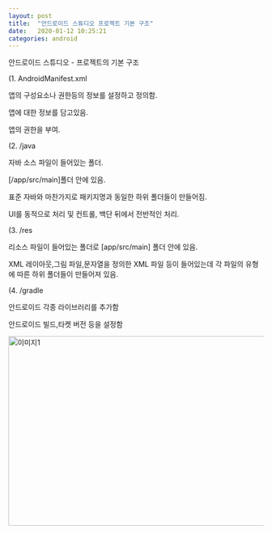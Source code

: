 ```yaml
---
layout: post
title:  "안드로이드 스튜디오 프로젝트 기본 구조"
date:   2020-01-12 10:25:21
categories: android
---
```


안드로이드 스튜디오 - 프로젝트의 기본 구조

(1. AndroidManifest.xml

앱의 구성요소나 권한등의 정보를 설정하고 정의함.

앱에 대한 정보를 담고있음.

앱의 권한을 부여.

(2. /java

자바 소스 파일이 들어있는 폴더.

[/app/src/main]폴더 안에 있음.

표준 자바와 마찬가지로 패키지명과 동일한 하위 폴더들이 만들어짐.

UI를 동적으로 처리 및 컨트롤, 백단 뒤에서 전반적인 처리.

(3. /res

리소스 파일이 들어있는 폴더로 [app/src/main] 폴더 안에 있음.

XML 레이아웃,그림 파일,문자열을 정의한 XML 파일 등이 들어있는데 각 파일의 유형에 따른 하위 폴더들이 만들어져 있음.

(4. /gradle

안드로이드 각종 라이브러리를 추가함

안드로이드 빌드,타켓 버전 등을 설정함

<img src="https://miro.medium.com/max/617/1*_L3jY17uge_fwYFvDkzlbg.png" width="1150px" height="375px" title="px(픽셀) 크기 설정" alt="이미지1"><br/>